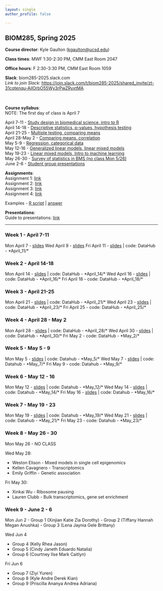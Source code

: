 ```yaml
---
layout: single
author_profile: false

---
```


## BIOM285, Spring 2025

**Course director**: Kyle Gaulton (kgaulton@ucsd.edu)

**Class times**: MWF 1:30-2:30 PM, CMM East Room 2047  

**Office hours**:  F 2:30-3:30 PM, CMM East Room 1059  

**Slack**:  biom285-2025.slack.com  
*Link to join Slack:* https://join.slack.com/t/biom285-2025/shared_invite/zt-31cqtenqu-AilOrbO55Wy3rPwZRyxtMA  
<br>
<br>

**Course syllabus**:  
NOTE: The first day of class is April 7  

April 7-11 - <a href="#w1">Study design in biomedical science, intro to R<a/>  
April 14-18	- <a href="#w2">Descriptive statistics, p-values, hypothesis testing</a>  
April 21-25	- <a href="#w3">Multiple testing, comparing means</a>   
April 28-May 2 - <a href="#w4">Comparing means, correlation</a>  
May 5-9	- <a href="#w5">Regression, categorical data</a>  
May 12-16	- <a href="#w6">Generalized linear models, linear mixed models</a>  
May 19-23	- <a href="#w7">Linear mixed models, Intro to machine learning</a>   
May 26-30	- <a href="#w8">Survey of statistics in BMS (no class Mon 5/26)</a>      
June 2-6	- <a href="#w9">Student group presentations</a>  

**Assignments**:  
Assignment 1: <a href="https://www.gaultonlab.org/BIOM285_a1_2025">link</a>   
Assignment 2: <a href="https://www.gaultonlab.org/BIOM285_a2_2025">link</a>   
Assignment 3: <a href="https://www.gaultonlab.org/BIOM285_a3_2025">link</a>  
Assignment 4: <a href="https://www.gaultonlab.org/BIOM285_a4_2025">link</a>   
  
Examples - <a href="https://www.gaultonlab.org/example_script.R">R script</a> | <a href="https://www.gaultonlab.org/example_answer.pdf">answer</a>  

**Presentations**:   
Guide to presentations: <a href="https://www.gaultonlab.org/BIOM285_group">link</a>  
  
------  


<h3 id="w1">Week 1 - April 7-11</h3>
Mon April 7 - <a href="https://docs.google.com/presentation/d/1O1I5mCIhuAK-mVwjZqrNRvAU3wJO5xQ_ygqJ2Fi9KiM/edit?usp=sharing">slides</a>  
Wed April 9 - <a href="https://docs.google.com/presentation/d/1O1I5mCIhuAK-mVwjZqrNRvAU3wJO5xQ_ygqJ2Fi9KiM/edit?usp=sharing">slides</a>  
Fri April 11 - <a href="https://docs.google.com/presentation/d/1FmSuxYe442nH-YmUuPHKzocgt38nyjcnSaYKjildYmY/edit?usp=sharing">slides</a> | code: DataHub - *April_11/*     
  
<h3 id="w2">Week 2 - April 14-18</h3>
Mon April 14 - <a href="https://docs.google.com/presentation/d/1KHTiTFgLJDfonlZEiS4DoKs55gmnUj-pdJsmAbvE8Cw/edit?usp=sharing">slides</a> | code: DataHub - *April_14/*   
Wed April 16 - <a href="https://docs.google.com/presentation/d/1-5GpBGPRaScdiyM2WZgahTJLLYdsTkBWUq2xqbrFwKE/edit?usp=sharing">slides</a> | code: DataHub - *April_16/*  
Fri April 18 - code: DataHub - *April_18/*  

<h3 id="w3">Week 3 - April 21-25</h3>  
Mon April 21 - <a href="https://docs.google.com/presentation/d/1e5g_P6_X0Un5MllSo3iYwpTt1R0894UTy2w1Da9EWw8/edit?usp=sharing">slides</a> | code: DataHub - *April_21/*  
Wed April 23 - <a href="https://docs.google.com/presentation/d/1y8MACMjDdwujZExEhVPVXAJn-6S3P_s9OVzw4eXxE3w/edit?usp=sharing">slides</a> | code: DataHub - *April_23/*  
Fri April 25 - code: DataHub - *April_25/*  

<h3 id="w4">Week 4 - April 28 - May 2</h3>  
Mon April 28 - <a href="https://docs.google.com/presentation/d/1GZUAp3QB8j5t7Vrg6jmIR-WN1EI8AEXzBcTWt5U2SXg/edit?usp=sharing">slides</a> | code: DataHub - *April_28/*   
Wed April 30 - <a href="https://docs.google.com/presentation/d/1yGvXz7IWOrIA9oU0Y7EsuzpsAJDDrKWKM9JRvivR1DI/edit?usp=sharing">slides</a> | code: DataHub - *April_30/*  
Fri May 2 - code: DataHub - *May_2/*  

<h3 id="w5">Week 5 - May 5 - 9</h3>  
Mon May 5 - <a href="https://docs.google.com/presentation/d/1EOx2SpcXZoT6y455mCnxVyDIVt5UUp5zb1roivqwEqQ/edit?usp=sharing">slides</a> | code: Datahub - *May_5/*  
Wed May 7 - <a href="https://docs.google.com/presentation/d/1vJpTAIu8SqxBbdQqY2l23GDFmUiB17FQthLB--DRI6I/edit?usp=sharing">slides</a> | code: Datahub - *May_7/*  
Fri May 9  - code: Datahub - *May_9/*

<h3 id="w6">Week 6 - May 12 - 16</h3>  
Mon May 12 - <a href="https://docs.google.com/presentation/d/1Fk0rHQJ05DgvAEZfdUvo7K2eFD5xw0-1ohfQ_gm16HU/edit?usp=sharing">slides</a> | code: Datahub - *May_12/*  
Wed May 14 - <a href="https://docs.google.com/presentation/d/1Fk0rHQJ05DgvAEZfdUvo7K2eFD5xw0-1ohfQ_gm16HU/edit?usp=sharing">slides</a> | code: Datahub - *May_14/*  
Fri May 16 - <a href="https://docs.google.com/presentation/d/1_0MdSKU5OYTaJrphiGdFYk3o_jANXI1kC7WN7h4W4tE/edit?usp=sharing">slides</a> | code: Datahub - *May_16/*  

<h3 id="w7">Week 7 - May 19 - 23</h3>  
Mon May 19 - <a href="https://docs.google.com/presentation/d/1_0MdSKU5OYTaJrphiGdFYk3o_jANXI1kC7WN7h4W4tE/edit?usp=sharing">slides</a> | code: Datahub - *May_19/*   
Wed May 21 - <a href="https://docs.google.com/presentation/d/1jZ2_7KgArsj5YCJjNqb3T9h0NwaeSlkZOZgjesML6fA/edit?usp=sharing">slides</a> | code: Datahub - *May_21/*  
Fri May 23 - code: Datahub - *May_23/*  

<h3 id="w8">Week 8 - May 26 - 30</h3>  
Mon May 26 - NO CLASS  

Wed May 28:   
- Weston Elison - Mixed models in single cell epigenomics
- Kellen Cavagnero - Transcriptomics
- Emily Griffin - Genetic association   
  
Fri May 30: 
- Xinkai Wu - Ribosome pausing
- Lauren Clubb - Bulk transcriptomics, gene set enrichment   

<h3 id="w9">Week 9 - June 2 - 6</h3>   
Mon Jun 2   
- Group 1 (Xinjian	Katie	Zia	Dorothy)  
- Group 2	(Tiffany	Hannah	Megan	Anushka)  
- Group 3	(Lena	Jaynia	Gele	Brittany)  

Wed Jun 4
- Group 4	(Kelly	Rhea	Jason)
- Group 5	(Cindy	Janeth	Eduardo	Natalia)  
- Group 6 (Courtney	Ilse	Mark	Caitlyn)   

Fri Jun 6
- Group 7	(Ziyi	Yuren)
- Group 8	(Kyle	Andre	Derek	Kian)
- Group 9 (Priscilla	Ananya	Andrea	Adriana)   




